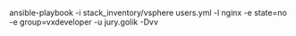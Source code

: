 ansible-playbook -i stack_inventory/vsphere users.yml -l nginx -e state=no -e group=vxdeveloper -u jury.golik -Dvv
